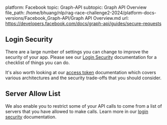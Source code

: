 platform: Facebook
topic: Graph-API
subtopic: Graph API Overview
file_path: /home/bhuang/nlp/rag-race-challenge2-2024/platform-docs-versions/Facebook_Graph-API/Graph API Overview.md
url: https://developers.facebook.com/docs/graph-api/guides/secure-requests

## Login Security

There are a large number of settings you can change to improve the security of your app. Please see our [Login Security](https://developers.facebook.com/docs/facebook-login/security/) documentation for a checklist of things you can do.

It's also worth looking at our [access token](https://developers.facebook.com/docs/facebook-login/access-tokens/) documentation which covers various architectures and the security trade-offs that you should consider.

## Server Allow List

We also enable you to restrict some of your API calls to come from a list of servers that you have allowed to make calls. Learn more in our [login security](https://developers.facebook.com/docs/facebook-login/security#surfacearea) documentation.